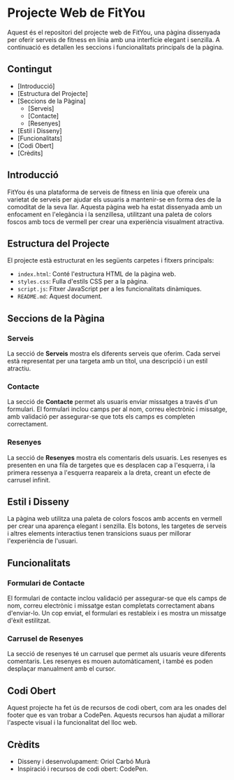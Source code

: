 # Projecte Web de FitYou

Aquest és el repositori del projecte web de FitYou, una pàgina dissenyada per oferir serveis de fitness en línia amb una interfície elegant i senzilla. A continuació es detallen les seccions i funcionalitats principals de la pàgina.

## Contingut

- [Introducció]
- [Estructura del Projecte]
- [Seccions de la Pàgina]
  - [Serveis]
  - [Contacte]
  - [Resenyes]
- [Estil i Disseny]
- [Funcionalitats]
- [Codi Obert]
- [Crèdits]

## Introducció

FitYou és una plataforma de serveis de fitness en línia que ofereix una varietat de serveis per ajudar els usuaris a mantenir-se en forma des de la comoditat de la seva llar. Aquesta pàgina web ha estat dissenyada amb un enfocament en l'elegància i la senzillesa, utilitzant una paleta de colors foscos amb tocs de vermell per crear una experiència visualment atractiva.

## Estructura del Projecte

El projecte està estructurat en les següents carpetes i fitxers principals:

- `index.html`: Conté l'estructura HTML de la pàgina web.
- `styles.css`: Fulla d'estils CSS per a la pàgina.
- `script.js`: Fitxer JavaScript per a les funcionalitats dinàmiques.
- `README.md`: Aquest document.

## Seccions de la Pàgina

### Serveis

La secció de **Serveis** mostra els diferents serveis que oferim. Cada servei està representat per una targeta amb un títol, una descripció i un estil atractiu.

### Contacte

La secció de **Contacte** permet als usuaris enviar missatges a través d'un formulari. El formulari inclou camps per al nom, correu electrònic i missatge, amb validació per assegurar-se que tots els camps es completen correctament.

### Resenyes

La secció de **Resenyes** mostra els comentaris dels usuaris. Les resenyes es presenten en una fila de targetes que es desplacen cap a l'esquerra, i la primera ressenya a l'esquerra reapareix a la dreta, creant un efecte de carrusel infinit.

## Estil i Disseny

La pàgina web utilitza una paleta de colors foscos amb accents en vermell per crear una aparença elegant i senzilla. Els botons, les targetes de serveis i altres elements interactius tenen transicions suaus per millorar l'experiència de l'usuari.

## Funcionalitats

### Formulari de Contacte

El formulari de contacte inclou validació per assegurar-se que els camps de nom, correu electrònic i missatge estan completats correctament abans d'enviar-lo. Un cop enviat, el formulari es restableix i es mostra un missatge d'èxit estilitzat.

### Carrusel de Resenyes

La secció de resenyes té un carrusel que permet als usuaris veure diferents comentaris. Les resenyes es mouen automàticament, i també es poden desplaçar manualment amb el cursor.

## Codi Obert

Aquest projecte ha fet ús de recursos de codi obert, com ara les onades del footer que es van trobar a CodePen. Aquests recursos han ajudat a millorar l'aspecte visual i la funcionalitat del lloc web.

## Crèdits

- Disseny i desenvolupament: Oriol Carbó Murà 
- Inspiració i recursos de codi obert: CodePen.

